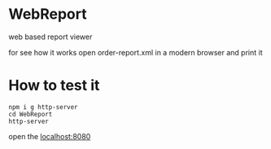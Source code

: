 # WebReport
web based report viewer 

for see how it works open order-report.xml in a modern browser and print it




# How to test it

```
npm i g http-server
cd WebReport
http-server 
```

open the [localhost:8080](http://localhost:8080)

